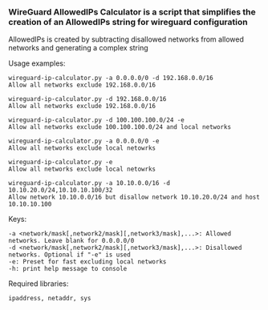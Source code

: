 ### WireGuard AllowedIPs Calculator is a script that simplifies the creation of an AllowedIPs string for wireguard configuration
AllowedIPs is created by subtracting disallowed networks from allowed networks and generating a complex string

Usage examples: 
	
	wireguard-ip-calculator.py -a 0.0.0.0/0 -d 192.168.0.0/16
	Allow all networks exclude 192.168.0.0/16

	wireguard-ip-calculator.py -d 192.168.0.0/16
	Allow all networks exclude 192.168.0.0/16
 
	wireguard-ip-calculator.py -d 100.100.100.0/24 -e
	Allow all networks exclude 100.100.100.0/24 and local networks

	wireguard-ip-calculator.py -a 0.0.0.0/0 -e
	Allow all networks exclude local netowrks

	wireguard-ip-calculator.py -e
	Allow all networks exclude local netowrks

 	wireguard-ip-calculator.py -a 10.10.0.0/16 -d 10.10.20.0/24,10.10.10.100/32
	Allow network 10.10.0.0/16 but disallow network 10.10.20.0/24 and host 10.10.10.100
Keys: 

	-a <network/mask[,network2/mask][,network3/mask],...>: Allowed networks. Leave blank for 0.0.0.0/0
	-d <network/mask[,network2/mask][,network3/mask],...>: Disallowed networks. Optional if "-e" is used
	-e: Preset for fast excluding local networks
	-h: print help message to console

Required libraries: 

	ipaddress, netaddr, sys
